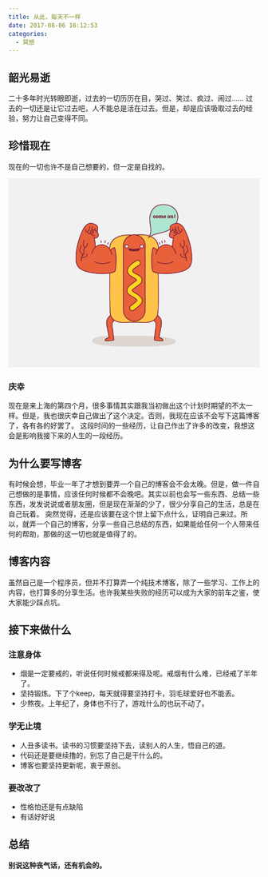 ```yaml
---
title: 从此，每天不一样
date: 2017-08-06 16:12:53
categories:
  - 冥想
---
```

## 韶光易逝

二十多年时光转眼即逝，过去的一切历历在目，哭过、笑过、疯过、闹过......
过去的一切还是让它过去吧，人不能总是活在过去。但是，却是应该吸取过去的经验，努力让自己变得不同。

<!-- more -->

## 珍惜现在

现在的一切也许不是自己想要的，但一定是自找的。

<img src="/images/come_on.jpg" class="full-image" alt="加油" title="加油"/>

### 庆幸

现在是来上海的第四个月，很多事情其实跟我当初做出这个计划时期望的不太一样。但是，我也很庆幸自己做出了这个决定。否则，我现在应该不会写下这篇博客了，各有各的好罢了。
这段时间的一些经历，让自己作出了许多的改变，我想这会是影响我接下来的人生的一段经历。

## 为什么要写博客

有时候会想，毕业一年了才想到要弄一个自己的博客会不会太晚。但是，做一件自己想做的是事情，应该任何时候都不会晚吧。其实以前也会写一些东西、总结一些东西，发发说说或者朋友圈，但是现在渐渐的少了，很少分享自己的生活，总是在自己玩着。
突然觉得，还是应该要在这个世上留下点什么，证明自己来过。所以，就弄一个自己的博客，分享一些自己总结的东西，如果能给任何一个人带来任何的帮助，那做的这一切也就是值得了的。

## 博客内容

虽然自己是一个程序员，但并不打算弄一个纯技术博客，除了一些学习、工作上的内容，也打算多的分享生活。也许我某些失败的经历可以成为大家的前车之鉴，使大家能少踩点坑。

## 接下来做什么

### 注意身体

- 烟是一定要戒的，听说任何时候戒都来得及呢。戒烟有什么难，已经戒了半年了。
- 坚持锻炼。下了个keep，每天就得要坚持打卡，羽毛球爱好也不能丢。
- 少熬夜。上年纪了，身体也不行了，游戏什么的也玩不动了。

### 学无止境

- 人丑多读书。读书的习惯要坚持下去，读别人的人生，悟自己的道。
- 代码还是要继续撸的，别忘了自己是干什么的。
- 博客也要坚持更新呢，衷于原创。

### 要改改了

- 性格怕还是有点缺陷
- 有话好好说

## 总结

**别说这种丧气话，还有机会的。**




